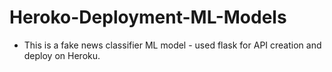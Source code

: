 # Heroko-Deployment-ML-Models
- This is a fake news classifier ML model - used flask for API creation and deploy on Heroku.
